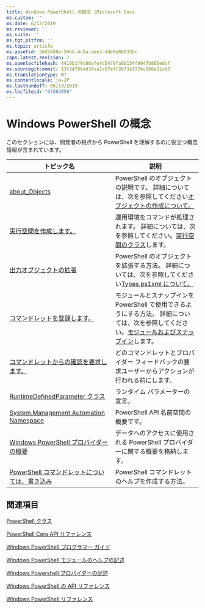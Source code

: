 ```yaml
---
title: Windows PowerShell の概念 |Microsoft Docs
ms.custom: ''
ms.date: 6/12/2019
ms.reviewer: ''
ms.suite: ''
ms.tgt_pltfrm: ''
ms.topic: article
ms.assetid: 3dd5608e-50b6-4c6a-aee3-dde0e86032bc
caps.latest.revision: 7
ms.openlocfilehash: 4410b1f9c80afefd5479fa68154f9947b805edcf
ms.sourcegitcommit: 13f24786ed39ca1c07eff2b73a1974c366e31cb8
ms.translationtype: MT
ms.contentlocale: ja-JP
ms.lasthandoff: 06/19/2019
ms.locfileid: "67263850"
---
```

# <a name="windows-powershell-concepts"></a>Windows PowerShell の概念

このセクションには、開発者の視点から PowerShell を理解するのに役立つ概念情報が含まれています。

|トピック名|説明|
|----------------|-----------------|
|[about_Objects](/powershell/module/microsoft.powershell.core/about/about_objects)|PowerShell のオブジェクトの説明です。 詳細については、次を参照してください[オブジェクトの作成について。](/powershell/module/microsoft.powershell.core/about/about_object_creation)|
|[実行空間を作成します。](../hosting/creating-runspaces.md)|運用環境をコマンドが処理されます。 詳細については、次を参照してください。[実行空間のクラス](/dotnet/api/system.management.automation.runspaces.runspace)します。|
|[出力オブジェクトの拡張](../cmdlet/extending-output-objects.md)|PowerShell のオブジェクトを拡張する方法。 詳細については、次を参照してください[Types.ps1xml について。](/powershell/module/microsoft.powershell.core/about/about_types.ps1xml)|
|[コマンドレットを登録します。](../cmdlet/registering-cmdlets.md)|モジュールとスナップインを PowerShell で使用できるようにする方法。 詳細については、次を参照してください。[モジュールおよびスナップイン](../cmdlet/modules-and-snap-ins.md)します。|
|[コマンドレットからの確認を要求します。](../cmdlet/requesting-confirmation-from-cmdlets.md)|どのコマンドレットとプロバイダー フィードバックの要求ユーザーからアクションが行われる前にします。|
|[RuntimeDefinedParameter クラス](/dotnet/api/system.management.automation.runtimedefinedparameter)|ランタイム パラメーターの宣言。|
|[System.Management.Automation Namespace](/dotnet/api/System.Management.Automation)|PowerShell API 名前空間の概要です。|
|[Windows PowerShell プロバイダーの概要](../provider/windows-powershell-provider-overview.md)|データへのアクセスに使用される PowerShell プロバイダーに関する概要を格納します。|
|[PowerShell コマンドレットについては、書き込み](../help/writing-help-for-windows-powershell-cmdlets.md)|PowerShell コマンドレットのヘルプを作成する方法。|

## <a name="see-also"></a>関連項目

[PowerShell クラス](/dotnet/api/system.management.automation.powershell)

[PowerShell Core API リファレンス](/dotnet/api/?view=pscore-6.2.0)

[Windows PowerShell プログラマー ガイド](windows-powershell-programmer-s-guide.md)

[Windows PowerShell モジュールのヘルプの記述](../module/writing-help-for-windows-powershell-modules.md)

[Windows Powershell プロバイダーの記述](../provider/writing-a-windows-powershell-provider.md)

[Windows PowerShell の API リファレンス](/dotnet/api/?view=powershellsdk-1.1.0)

[Windows PowerShell リファレンス](../windows-powershell-reference.md)